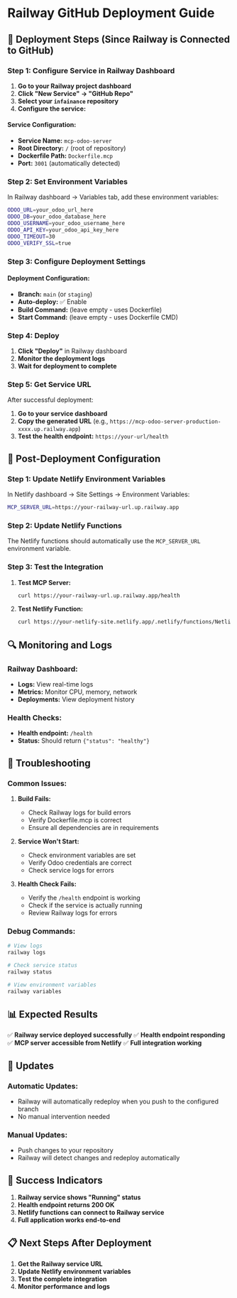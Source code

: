 # Railway GitHub Deployment Guide

## 🚀 **Deployment Steps (Since Railway is Connected to GitHub)**

### **Step 1: Configure Service in Railway Dashboard**

1. **Go to your Railway project dashboard**
2. **Click "New Service" → "GitHub Repo"**
3. **Select your `infainance` repository**
4. **Configure the service:**

#### **Service Configuration:**
- **Service Name:** `mcp-odoo-server`
- **Root Directory:** `/` (root of repository)
- **Dockerfile Path:** `Dockerfile.mcp`
- **Port:** `3001` (automatically detected)

### **Step 2: Set Environment Variables**

In Railway dashboard → Variables tab, add these environment variables:

```bash
ODOO_URL=your_odoo_url_here
ODOO_DB=your_odoo_database_here
ODOO_USERNAME=your_odoo_username_here
ODOO_API_KEY=your_odoo_api_key_here
ODOO_TIMEOUT=30
ODOO_VERIFY_SSL=true
```

### **Step 3: Configure Deployment Settings**

#### **Deployment Configuration:**
- **Branch:** `main` (or `staging`)
- **Auto-deploy:** ✅ Enable
- **Build Command:** (leave empty - uses Dockerfile)
- **Start Command:** (leave empty - uses Dockerfile CMD)

### **Step 4: Deploy**

1. **Click "Deploy"** in Railway dashboard
2. **Monitor the deployment logs**
3. **Wait for deployment to complete**

### **Step 5: Get Service URL**

After successful deployment:
1. **Go to your service dashboard**
2. **Copy the generated URL** (e.g., `https://mcp-odoo-server-production-xxxx.up.railway.app`)
3. **Test the health endpoint:** `https://your-url/health`

## 🔧 **Post-Deployment Configuration**

### **Step 1: Update Netlify Environment Variables**

In Netlify dashboard → Site Settings → Environment Variables:

```bash
MCP_SERVER_URL=https://your-railway-url.up.railway.app
```

### **Step 2: Update Netlify Functions**

The Netlify functions should automatically use the `MCP_SERVER_URL` environment variable.

### **Step 3: Test the Integration**

1. **Test MCP Server:**
   ```bash
   curl https://your-railway-url.up.railway.app/health
   ```

2. **Test Netlify Function:**
   ```bash
   curl https://your-netlify-site.netlify.app/.netlify/functions/NetlifyOdooAiAgent
   ```

## 🔍 **Monitoring and Logs**

### **Railway Dashboard:**
- **Logs:** View real-time logs
- **Metrics:** Monitor CPU, memory, network
- **Deployments:** View deployment history

### **Health Checks:**
- **Health endpoint:** `/health`
- **Status:** Should return `{"status": "healthy"}`

## 🚨 **Troubleshooting**

### **Common Issues:**

1. **Build Fails:**
   - Check Railway logs for build errors
   - Verify Dockerfile.mcp is correct
   - Ensure all dependencies are in requirements

2. **Service Won't Start:**
   - Check environment variables are set
   - Verify Odoo credentials are correct
   - Check service logs for errors

3. **Health Check Fails:**
   - Verify the `/health` endpoint is working
   - Check if the service is actually running
   - Review Railway logs for errors

### **Debug Commands:**
```bash
# View logs
railway logs

# Check service status
railway status

# View environment variables
railway variables
```

## 📊 **Expected Results**

✅ **Railway service deployed successfully**
✅ **Health endpoint responding**
✅ **MCP server accessible from Netlify**
✅ **Full integration working**

## 🔄 **Updates**

### **Automatic Updates:**
- Railway will automatically redeploy when you push to the configured branch
- No manual intervention needed

### **Manual Updates:**
- Push changes to your repository
- Railway will detect changes and redeploy automatically

## 🎯 **Success Indicators**

1. **Railway service shows "Running" status**
2. **Health endpoint returns 200 OK**
3. **Netlify functions can connect to Railway service**
4. **Full application works end-to-end**

## 📋 **Next Steps After Deployment**

1. **Get the Railway service URL**
2. **Update Netlify environment variables**
3. **Test the complete integration**
4. **Monitor performance and logs**
